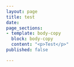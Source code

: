 ```yaml
---
layout: page
title: test
date: 
page_sections:
- template: body-copy
  block: body-copy
  content: "<p>Test</p>"
published: false

---
```

